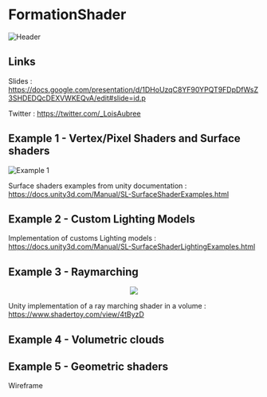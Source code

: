# FormationShader
![Header](https://github.com/CodingDuff/FormationShader/blob/master/Captures/Header.png)

## Links

Slides : https://docs.google.com/presentation/d/1DHoUzqC8YF90YPQT9FDpDfWsZ3SHDEDQcDEXVWKEQvA/edit#slide=id.p

Twitter : https://twitter.com/_LoisAubree

## Example 1 - Vertex/Pixel Shaders and Surface shaders
![Example 1](https://github.com/CodingDuff/FormationShader/blob/master/Captures/Example%201.png)

Surface shaders examples from unity documentation : https://docs.unity3d.com/Manual/SL-SurfaceShaderExamples.html

## Example 2 - Custom Lighting Models

Implementation of customs Lighting models : https://docs.unity3d.com/Manual/SL-SurfaceShaderLightingExamples.html

## Example 3 - Raymarching

<p align="center">
<img src="http://g.recordit.co/JuTAx4RlIH.gif"></img>
</p>

Unity implementation of a ray marching shader in a volume : https://www.shadertoy.com/view/4tByzD

## Example 4 - Volumetric clouds

## Example 5 - Geometric shaders

Wireframe

